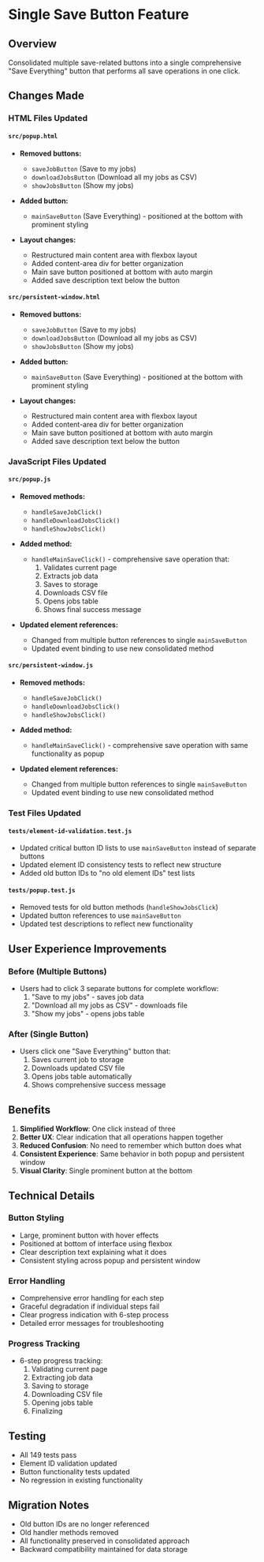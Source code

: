# Single Save Button Feature

## Overview
Consolidated multiple save-related buttons into a single comprehensive "Save Everything" button that performs all save operations in one click.

## Changes Made

### HTML Files Updated

#### `src/popup.html`
- **Removed buttons:**
  - `saveJobButton` (Save to my jobs)
  - `downloadJobsButton` (Download all my jobs as CSV)
  - `showJobsButton` (Show my jobs)

- **Added button:**
  - `mainSaveButton` (Save Everything) - positioned at the bottom with prominent styling

- **Layout changes:**
  - Restructured main content area with flexbox layout
  - Added content-area div for better organization
  - Main save button positioned at bottom with auto margin
  - Added save description text below the button

#### `src/persistent-window.html`
- **Removed buttons:**
  - `saveJobButton` (Save to my jobs)
  - `downloadJobsButton` (Download all my jobs as CSV)
  - `showJobsButton` (Show my jobs)

- **Added button:**
  - `mainSaveButton` (Save Everything) - positioned at the bottom with prominent styling

- **Layout changes:**
  - Restructured main content area with flexbox layout
  - Added content-area div for better organization
  - Main save button positioned at bottom with auto margin
  - Added save description text below the button

### JavaScript Files Updated

#### `src/popup.js`
- **Removed methods:**
  - `handleSaveJobClick()`
  - `handleDownloadJobsClick()`
  - `handleShowJobsClick()`

- **Added method:**
  - `handleMainSaveClick()` - comprehensive save operation that:
    1. Validates current page
    2. Extracts job data
    3. Saves to storage
    4. Downloads CSV file
    5. Opens jobs table
    6. Shows final success message

- **Updated element references:**
  - Changed from multiple button references to single `mainSaveButton`
  - Updated event binding to use new consolidated method

#### `src/persistent-window.js`
- **Removed methods:**
  - `handleSaveJobClick()`
  - `handleDownloadJobsClick()`
  - `handleShowJobsClick()`

- **Added method:**
  - `handleMainSaveClick()` - comprehensive save operation with same functionality as popup

- **Updated element references:**
  - Changed from multiple button references to single `mainSaveButton`
  - Updated event binding to use new consolidated method

### Test Files Updated

#### `tests/element-id-validation.test.js`
- Updated critical button ID lists to use `mainSaveButton` instead of separate buttons
- Updated element ID consistency tests to reflect new structure
- Added old button IDs to "no old element IDs" test lists

#### `tests/popup.test.js`
- Removed tests for old button methods (`handleShowJobsClick`)
- Updated button references to use `mainSaveButton`
- Updated test descriptions to reflect new functionality

## User Experience Improvements

### Before (Multiple Buttons)
- Users had to click 3 separate buttons for complete workflow:
  1. "Save to my jobs" - saves job data
  2. "Download all my jobs as CSV" - downloads file
  3. "Show my jobs" - opens jobs table

### After (Single Button)
- Users click one "Save Everything" button that:
  1. Saves current job to storage
  2. Downloads updated CSV file
  3. Opens jobs table automatically
  4. Shows comprehensive success message

## Benefits

1. **Simplified Workflow**: One click instead of three
2. **Better UX**: Clear indication that all operations happen together
3. **Reduced Confusion**: No need to remember which button does what
4. **Consistent Experience**: Same behavior in both popup and persistent window
5. **Visual Clarity**: Single prominent button at the bottom

## Technical Details

### Button Styling
- Large, prominent button with hover effects
- Positioned at bottom of interface using flexbox
- Clear description text explaining what it does
- Consistent styling across popup and persistent window

### Error Handling
- Comprehensive error handling for each step
- Graceful degradation if individual steps fail
- Clear progress indication with 6-step process
- Detailed error messages for troubleshooting

### Progress Tracking
- 6-step progress tracking:
  1. Validating current page
  2. Extracting job data
  3. Saving to storage
  4. Downloading CSV file
  5. Opening jobs table
  6. Finalizing

## Testing
- All 149 tests pass
- Element ID validation updated
- Button functionality tests updated
- No regression in existing functionality

## Migration Notes
- Old button IDs are no longer referenced
- Old handler methods removed
- All functionality preserved in consolidated approach
- Backward compatibility maintained for data storage